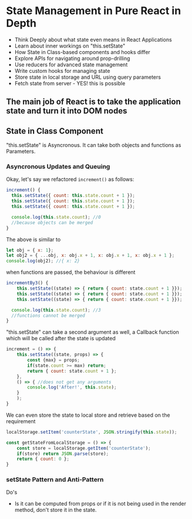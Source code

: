 # State Management in Pure React in Depth
- Think Deeply about what state even means in React Applications
- Learn about inner workings on "this.setState"
- How State in Class-based components and hooks differ
- Explore APIs for navigating around prop-drilling
- Use reducers for advanced state management
- Write custom hooks for managing state
- Store state in local storage and URL using query parameters
- Fetch state from server - YES! this is possible


## The main job of React is to take the application state and turn it into DOM nodes

## State in Class Component
"this.setState" is Asyncronous. It can take both objects and functions as Parameters.

### Asyncronous Updates and Queuing

Okay, let's say we refactored `increment()` as follows:


```js
increment() {
  this.setState({ count: this.state.count + 1 });
  this.setState({ count: this.state.count + 1 });
  this.setState({ count: this.state.count + 1 });

  console.log(this.state.count); //0 
  //because objects can be merged
}
```
The above is similar to 

```js
let obj = { x: 1};
let obj2 = { ...obj, x: obj.x + 1, x: obj.x + 1, x: obj.x + 1 };
console.log(obj2); //{ x: 2}
```
when functions are passed, the behaviour is different

```js
incrementBy3() {
    this.setState((state) => { return { count: state.count + 1 }});
    this.setState((state) => { return { count: state.count + 1 }});
    this.setState((state) => { return { count: state.count + 1 }});

  console.log(this.state.count); //3
  //functions cannot be merged
}
```
"this.setState" can take a second argument as well, a Callback function which will be called after the state is updated

```js
increment = () => {
    this.setState((state, props) => {
        const {max} = props;
        if(state.count >= max) return;
        return { count: state.count + 1 };
    },
    () => { //does not get any arguments
        console.log('After!', this.state);   
    }
    );
}
```
We can even store the state to local store and retrieve based on the requirement

```js
localStorage.setItem('counterState', JSON.stringify(this.state));

const getStateFromLocalStorage = () => {
    const store = localStorage.getItem('counterState');
    if(store) return JSON.parse(store);
    return { count: 0 };
}
```
### setState Pattern and Anti-Pattern
Do's
- Is it can be computed from props or if it is not being used in the render method, don't store it in the state.
